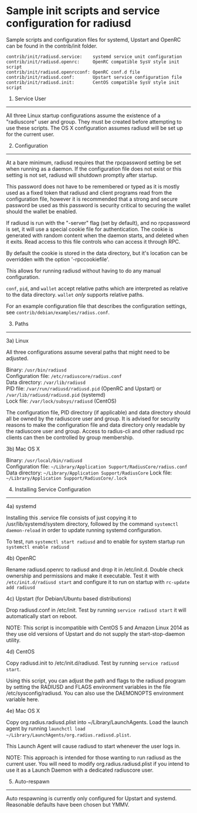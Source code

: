 Sample init scripts and service configuration for radiusd
==========================================================

Sample scripts and configuration files for systemd, Upstart and OpenRC
can be found in the contrib/init folder.

    contrib/init/radiusd.service:    systemd service unit configuration
    contrib/init/radiusd.openrc:     OpenRC compatible SysV style init script
    contrib/init/radiusd.openrcconf: OpenRC conf.d file
    contrib/init/radiusd.conf:       Upstart service configuration file
    contrib/init/radiusd.init:       CentOS compatible SysV style init script

1. Service User
---------------------------------

All three Linux startup configurations assume the existence of a "radiuscore" user
and group.  They must be created before attempting to use these scripts.
The OS X configuration assumes radiusd will be set up for the current user.

2. Configuration
---------------------------------

At a bare minimum, radiusd requires that the rpcpassword setting be set
when running as a daemon.  If the configuration file does not exist or this
setting is not set, radiusd will shutdown promptly after startup.

This password does not have to be remembered or typed as it is mostly used
as a fixed token that radiusd and client programs read from the configuration
file, however it is recommended that a strong and secure password be used
as this password is security critical to securing the wallet should the
wallet be enabled.

If radiusd is run with the "-server" flag (set by default), and no rpcpassword is set,
it will use a special cookie file for authentication. The cookie is generated with random
content when the daemon starts, and deleted when it exits. Read access to this file
controls who can access it through RPC.

By default the cookie is stored in the data directory, but it's location can be overridden
with the option '-rpccookiefile'.

This allows for running radiusd without having to do any manual configuration.

`conf`, `pid`, and `wallet` accept relative paths which are interpreted as
relative to the data directory. `wallet` *only* supports relative paths.

For an example configuration file that describes the configuration settings,
see `contrib/debian/examples/radius.conf`.

3. Paths
---------------------------------

3a) Linux

All three configurations assume several paths that might need to be adjusted.

Binary:              `/usr/bin/radiusd`  
Configuration file:  `/etc/radiuscore/radius.conf`  
Data directory:      `/var/lib/radiusd`  
PID file:            `/var/run/radiusd/radiusd.pid` (OpenRC and Upstart) or `/var/lib/radiusd/radiusd.pid` (systemd)  
Lock file:           `/var/lock/subsys/radiusd` (CentOS)  

The configuration file, PID directory (if applicable) and data directory
should all be owned by the radiuscore user and group.  It is advised for security
reasons to make the configuration file and data directory only readable by the
radiuscore user and group.  Access to radius-cli and other radiusd rpc clients
can then be controlled by group membership.

3b) Mac OS X

Binary:              `/usr/local/bin/radiusd`  
Configuration file:  `~/Library/Application Support/RadiusCore/radius.conf`  
Data directory:      `~/Library/Application Support/RadiusCore`
Lock file:           `~/Library/Application Support/RadiusCore/.lock`

4. Installing Service Configuration
-----------------------------------

4a) systemd

Installing this .service file consists of just copying it to
/usr/lib/systemd/system directory, followed by the command
`systemctl daemon-reload` in order to update running systemd configuration.

To test, run `systemctl start radiusd` and to enable for system startup run
`systemctl enable radiusd`

4b) OpenRC

Rename radiusd.openrc to radiusd and drop it in /etc/init.d.  Double
check ownership and permissions and make it executable.  Test it with
`/etc/init.d/radiusd start` and configure it to run on startup with
`rc-update add radiusd`

4c) Upstart (for Debian/Ubuntu based distributions)

Drop radiusd.conf in /etc/init.  Test by running `service radiusd start`
it will automatically start on reboot.

NOTE: This script is incompatible with CentOS 5 and Amazon Linux 2014 as they
use old versions of Upstart and do not supply the start-stop-daemon utility.

4d) CentOS

Copy radiusd.init to /etc/init.d/radiusd. Test by running `service radiusd start`.

Using this script, you can adjust the path and flags to the radiusd program by
setting the RADIUSD and FLAGS environment variables in the file
/etc/sysconfig/radiusd. You can also use the DAEMONOPTS environment variable here.

4e) Mac OS X

Copy org.radius.radiusd.plist into ~/Library/LaunchAgents. Load the launch agent by
running `launchctl load ~/Library/LaunchAgents/org.radius.radiusd.plist`.

This Launch Agent will cause radiusd to start whenever the user logs in.

NOTE: This approach is intended for those wanting to run radiusd as the current user.
You will need to modify org.radius.radiusd.plist if you intend to use it as a
Launch Daemon with a dedicated radiuscore user.

5. Auto-respawn
-----------------------------------

Auto respawning is currently only configured for Upstart and systemd.
Reasonable defaults have been chosen but YMMV.
